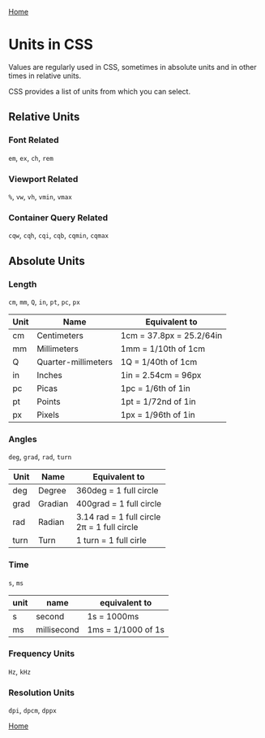 [Home](./readme.md) 

# Units in CSS

Values are regularly used in CSS, sometimes in absolute units and in other times in relative units.

CSS provides a list of units from which you can select.

## Relative Units

### Font Related

`em`, `ex`, `ch`, `rem`

### Viewport Related

`%`, `vw`, `vh`, `vmin`, `vmax`

### Container Query Related

`cqw`, `cqh`, `cqi`, `cqb`, `cqmin`, `cqmax`

## Absolute Units

### Length

`cm`, `mm`, `Q`, `in`, `pt`, `pc`, `px`

| Unit | Name |Equivalent to |
|--|--|--|
| cm | Centimeters | 1cm = 37.8px = 25.2/64in |
| mm | Millimeters | 1mm = 1/10th of 1cm |
| Q | Quarter-millimeters | 1Q = 1/40th of 1cm |
| in | Inches | 1in = 2.54cm = 96px |
| pc | Picas | 1pc = 1/6th of 1in |
| pt | Points | 1pt = 1/72nd of 1in |
| px | Pixels | 1px = 1/96th of 1in |

### Angles

`deg`, `grad`, `rad`, `turn`

| Unit | Name |Equivalent to |
|--|--|--|
| deg | Degree | 360deg = 1 full circle |
| grad | Gradian | 400grad = 1 full circle |
| rad | Radian | 3.14 rad = 1 full circle <br/> 2π = 1 full circle |
| turn | Turn | 1 turn = 1 full cirle |


### Time

`s`, `ms`

| unit | name | equivalent to |
|--|--|--|
| s | second | 1s = 1000ms |
| ms | millisecond | 1ms = 1/1000 of 1s|

### Frequency Units

`Hz`, `kHz`

### Resolution Units

`dpi`, `dpcm`, `dppx`


[Home](./readme.md)
